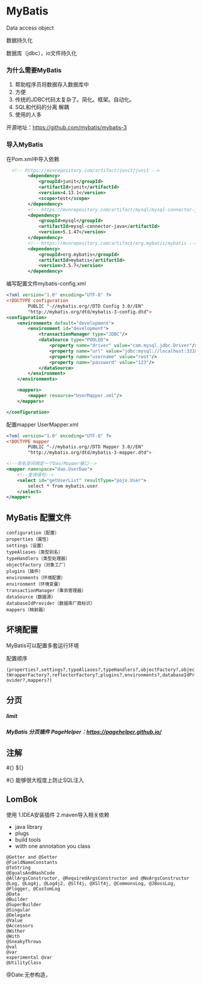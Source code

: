 # MyBatis

Data access object

数据持久化

数据库（jdbc），io文件持久化  

### 为什么需要MyBatis

1. 帮助程序员将数据存入数据库中
2. 方便
3. 传统的JDBC代码太复杂了。简化。框架。自动化。
4.   SQL和代码的分离 解耦
5.  使用的人多

开源地址：https://github.com/mybatis/mybatis-3

### 导入MyBatis

在Pom.xml中导入依赖

```xml
  <!-- https://mvnrepository.com/artifact/junit/junit -->
        <dependency>
            <groupId>junit</groupId>
            <artifactId>junit</artifactId>
            <version>4.13.1</version>
            <scope>test</scope>
        </dependency>
        <!-- https://mvnrepository.com/artifact/mysql/mysql-connector-java -->
        <dependency>
            <groupId>mysql</groupId>
            <artifactId>mysql-connector-java</artifactId>
            <version>5.1.47</version>
        </dependency>
        <!-- https://mvnrepository.com/artifact/org.mybatis/mybatis -->
        <dependency>
            <groupId>org.mybatis</groupId>
            <artifactId>mybatis</artifactId>
            <version>3.5.7</version>
        </dependency>

```

编写配置文件mybatis-config.xml

```xml
<?xml version="1.0" encoding="UTF-8" ?>
<!DOCTYPE configuration
        PUBLIC "-//mybatis.org//DTD Config 3.0//EN"
        "http://mybatis.org/dtd/mybatis-3-config.dtd">
<configuration>
    <environments default="development">
        <environment id="development">
            <transactionManager type="JDBC"/>
            <dataSource type="POOLED">
                <property name="driver" value="com.mysql.jdbc.Driver"/>
                <property name="url" value="jdbc:mysql://localhost:3310/mybatis?characterEncoding=utf8&amp;useSSL=false"/>
                <property name="username" value="root"/>
                <property name="password" value="123"/>
            </dataSource>
        </environment>
    </environments>

    <mappers>
        <mapper resource="UserMapper.xml"/>
    </mappers>

</configuration>
```

配置mapper UserMapper.xml

```xml
<?xml version="1.0" encoding="UTF-8" ?>
<!DOCTYPE mapper
        PUBLIC "-//mybatis.org//DTD Mapper 3.0//EN"
        "http://mybatis.org/dtd/mybatis-3-mapper.dtd">

<!--命名空间绑定一个Dao/Mapper接口-->
<mapper namespace="dao.UserDao">
    <!--查询语句-->
    <select id="getUserList" resultType="pojo.User">
        select * from mybatis.user
    </select>
</mapper>
```









## MyBatis 配置文件

```
configuration（配置）
properties（属性）
settings（设置）
typeAliases（类型别名）
typeHandlers（类型处理器）
objectFactory（对象工厂）
plugins（插件）
environments（环境配置）
environment（环境变量）
transactionManager（事务管理器）
dataSource（数据源）
databaseIdProvider（数据库厂商标识）
mappers（映射器）
```

## 坏境配置

MyBatis可以配置多套运行环境



配置顺序

`(properties?,settings?,typeAliases?,typeHandlers?,objectFactory?,objectWrapperFactory?,reflectorFactory?,plugins?,environments?,databaseIdProvider?,mappers?)`







## 分页

##### limit

##### MyBatis 分页插件 PageHelper：https://pagehelper.github.io/

## 注解











#{} ${}

#{} 能够很大程度上防止SQL注入







## LomBok

使用 1.IDEA安装插件 2.maven导入相关依赖

- java library
- plugs
- build tools
- wiith one annotation you class

```
@Getter and @Setter
@FieldNameConstants
@ToString
@EqualsAndHashCode
@AllArgsConstructor, @RequiredArgsConstructor and @NoArgsConstructor
@Log, @Log4j, @Log4j2, @Slf4j, @XSlf4j, @CommonsLog, @JBossLog, @Flogger, @CustomLog
@Data
@Builder
@SuperBuilder
@Singular
@Delegate
@Value
@Accessors
@Wither
@With
@SneakyThrows
@val
@var
experimental @var
@UtilityClass
```

@Date:无参构造，
